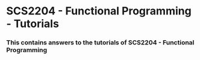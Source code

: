 # SCS2204 - Functional Programming - Tutorials

### This contains answers to the tutorials of SCS2204 - Functional Programming 
